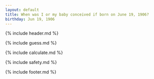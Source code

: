 ```yaml
---
layout: default
title: When was I or my baby conceived if born on June 19, 1906?
birthday: Jun 19, 1906
---
```


{% include header.md %}

{% include guess.md %}

{% include calculate.md %}

{% include safety.md %}

{% include footer.md %}



